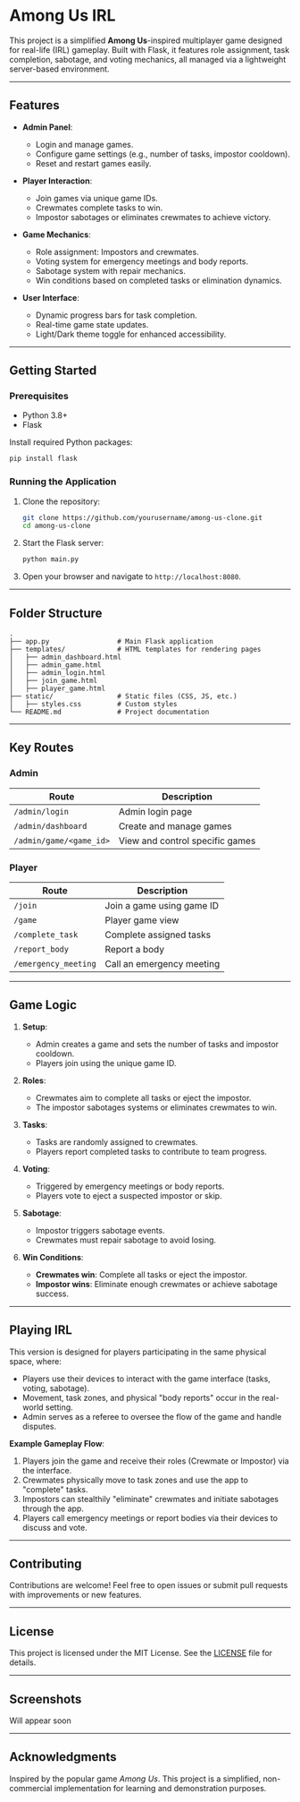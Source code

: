 # Among Us IRL

This project is a simplified **Among Us**-inspired multiplayer game designed for real-life (IRL) gameplay. Built with Flask, it features role assignment, task completion, sabotage, and voting mechanics, all managed via a lightweight server-based environment.

---

## Features

- **Admin Panel**:
  - Login and manage games.
  - Configure game settings (e.g., number of tasks, impostor cooldown).
  - Reset and restart games easily.

- **Player Interaction**:
  - Join games via unique game IDs.
  - Crewmates complete tasks to win.
  - Impostor sabotages or eliminates crewmates to achieve victory.

- **Game Mechanics**:
  - Role assignment: Impostors and crewmates.
  - Voting system for emergency meetings and body reports.
  - Sabotage system with repair mechanics.
  - Win conditions based on completed tasks or elimination dynamics.

- **User Interface**:
  - Dynamic progress bars for task completion.
  - Real-time game state updates.
  - Light/Dark theme toggle for enhanced accessibility.

---

## Getting Started

### Prerequisites

- Python 3.8+
- Flask

Install required Python packages:
```bash
pip install flask
```

### Running the Application

1. Clone the repository:
   ```bash
   git clone https://github.com/yourusername/among-us-clone.git
   cd among-us-clone
   ```

2. Start the Flask server:
   ```bash
   python main.py
   ```

3. Open your browser and navigate to `http://localhost:8080`.

---

## Folder Structure

```
.
├── app.py                 # Main Flask application
├── templates/             # HTML templates for rendering pages
│   ├── admin_dashboard.html
│   ├── admin_game.html
│   ├── admin_login.html
│   ├── join_game.html
│   ├── player_game.html
├── static/                # Static files (CSS, JS, etc.)
│   ├── styles.css         # Custom styles
└── README.md              # Project documentation
```

---

## Key Routes

### Admin

| Route                     | Description                        |
|---------------------------|------------------------------------|
| `/admin/login`            | Admin login page                  |
| `/admin/dashboard`        | Create and manage games           |
| `/admin/game/<game_id>`   | View and control specific games    |

### Player

| Route                     | Description                        |
|---------------------------|------------------------------------|
| `/join`                   | Join a game using game ID         |
| `/game`                   | Player game view                  |
| `/complete_task`          | Complete assigned tasks           |
| `/report_body`            | Report a body                     |
| `/emergency_meeting`      | Call an emergency meeting         |

---

## Game Logic

1. **Setup**:
   - Admin creates a game and sets the number of tasks and impostor cooldown.
   - Players join using the unique game ID.

2. **Roles**:
   - Crewmates aim to complete all tasks or eject the impostor.
   - The impostor sabotages systems or eliminates crewmates to win.

3. **Tasks**:
   - Tasks are randomly assigned to crewmates.
   - Players report completed tasks to contribute to team progress.

4. **Voting**:
   - Triggered by emergency meetings or body reports.
   - Players vote to eject a suspected impostor or skip.

5. **Sabotage**:
   - Impostor triggers sabotage events.
   - Crewmates must repair sabotage to avoid losing.

6. **Win Conditions**:
   - **Crewmates win**: Complete all tasks or eject the impostor.
   - **Impostor wins**: Eliminate enough crewmates or achieve sabotage success.

---

## Playing IRL

This version is designed for players participating in the same physical space, where:

- Players use their devices to interact with the game interface (tasks, voting, sabotage).
- Movement, task zones, and physical "body reports" occur in the real-world setting.
- Admin serves as a referee to oversee the flow of the game and handle disputes.

**Example Gameplay Flow**:
1. Players join the game and receive their roles (Crewmate or Impostor) via the interface.
2. Crewmates physically move to task zones and use the app to "complete" tasks.
3. Impostors can stealthily "eliminate" crewmates and initiate sabotages through the app.
4. Players call emergency meetings or report bodies via their devices to discuss and vote.

---

## Contributing

Contributions are welcome! Feel free to open issues or submit pull requests with improvements or new features.

---

## License

This project is licensed under the MIT License. See the [LICENSE](LICENSE) file for details.

---

## Screenshots

Will appear soon

---

## Acknowledgments

Inspired by the popular game *Among Us*. This project is a simplified, non-commercial implementation for learning and demonstration purposes.